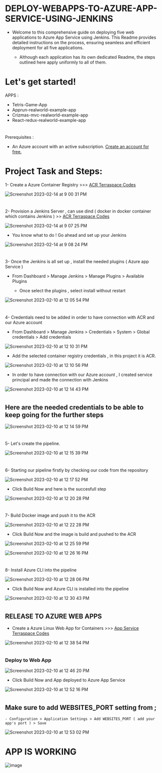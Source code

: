 # DEPLOY-WEBAPPS-TO-AZURE-APP-SERVICE-USING-JENKINS

- Welcome to this comprehensive guide on deploying five web applications to Azure App Service using Jenkins. This Readme provides detailed instructions on the process, ensuring seamless and efficient deployment for all five applications.

    - Although each application has its own dedicated Readme, the steps outlined here apply uniformly to all of them. 
    
#

# Let's get started!
      
      
   APPS :
- Tetris-Game-App
- Apprun-realworld-example-app
- Crizmas-mvc-realworld-example-app
- React-redux-realworld-example-app
#

Prerequisites :
- An Azure account with an active subscription. <a href="https://azure.microsoft.com/en-us/free/?WT.mc_id=A261C142F" target="_blank">Create an account for free.</a> 
#

# Project Task and Steps:
1- Create a Azure Container Registry >>> <a href="https://github.com/hkaanturgut/DEPLOY-WEBAPPS-TO-AZURE-APP-SERVICE-USING-JENKINS/tree/main/terraspace%20codes/app/stacks/acr" target="_blank">ACR Terraspace Codes</a> 

![Screenshot 2023-02-14 at 9 00 31 PM](https://user-images.githubusercontent.com/113396342/218908353-53eb631b-d4c0-4f92-96c8-e5663679417b.png)

#

2- Provision a Jenkins Server , can use dind ( docker in docker container which contains Jenkins ) >> <a href="https://github.com/hkaanturgut/container-jenkins-with-nodejs?organization=hkaanturgut&organization=hkaanturgut" target="_blank">ACR Terraspace Codes</a> 

![Screenshot 2023-02-14 at 9 07 25 PM](https://user-images.githubusercontent.com/113396342/218909111-db4de5d2-a46a-4b66-8a7c-1f2cf0424f16.png)

- You know what to do ! Go ahead and set up your Jenkins 

![Screenshot 2023-02-14 at 9 08 24 PM](https://user-images.githubusercontent.com/113396342/218909324-886f597a-c122-4be2-b076-efaf2df1e2d9.png)

#

3- Once the Jenkins is all set up , install the needed plugins ( Azure app Service )

   - From Dashboard > Manage Jenkins > Manage Plugins > Available Plugins 
   
     - Once select the plugins , select install without restart
   
   ![Screenshot 2023-02-10 at 12 05 54 PM](https://user-images.githubusercontent.com/113396342/218909850-cfd095ba-6c0c-4cba-b0ca-d5ab361799a5.png)
   #
   
4- Credentials need to be added in order to have connection with ACR and our Azure account

   - From Dashboard > Manage Jenkins > Credentials > System > Global credentials > Add credentials
   
   ![Screenshot 2023-02-10 at 12 10 31 PM](https://user-images.githubusercontent.com/113396342/218910382-b6913906-e7f6-43a1-ba17-4e927a117fc1.png)

- Add the selected container registry credentials , in this project it is ACR.

![Screenshot 2023-02-10 at 12 10 56 PM](https://user-images.githubusercontent.com/113396342/218910527-eb03c2ca-a840-45db-a42c-64c6b7ec2a5e.png)

- In order to have connection with our Azure account , I created service principal and made the connection with Jenkins

![Screenshot 2023-02-10 at 12 14 43 PM](https://user-images.githubusercontent.com/113396342/218910777-00c73cc2-eac1-4871-a52f-1029264ba964.png)
#

## Here are the needed credentials to be able to keep going for the further steps

![Screenshot 2023-02-10 at 12 14 59 PM](https://user-images.githubusercontent.com/113396342/218910935-5c26dda0-7e69-43ea-8652-097e245705c1.png)
#

5- Let's create the pipeline.

![Screenshot 2023-02-10 at 12 15 39 PM](https://user-images.githubusercontent.com/113396342/218911109-6d34c9e1-b951-419d-beaf-6b4144e15079.png)
#

6- Starting our pipeline firstly by checking our code from the repository

![Screenshot 2023-02-10 at 12 17 52 PM](https://user-images.githubusercontent.com/113396342/218911409-4a5a20ab-c775-4b22-8ea2-aa63cfb6343e.png)

  - Click Build Now and here is the succesfull step
  
![Screenshot 2023-02-10 at 12 20 28 PM](https://user-images.githubusercontent.com/113396342/218911715-07b2ddfb-3c9f-4f8e-a593-06906c23611a.png)
#

7- Build Docker image and push it to the ACR

![Screenshot 2023-02-10 at 12 22 28 PM](https://user-images.githubusercontent.com/113396342/218911871-2115090e-9485-4b5c-9ee7-6e07d8884fdc.png)

   - Click Build Now and the image is build and pushed to the ACR
   
   ![Screenshot 2023-02-10 at 12 25 59 PM](https://user-images.githubusercontent.com/113396342/218911955-84f31a16-3882-4e6b-bf2c-53a65bf81c2b.png)
   
   ![Screenshot 2023-02-10 at 12 26 16 PM](https://user-images.githubusercontent.com/113396342/218912046-c7442dcb-0da7-4825-b31b-a2d970ae7bb3.png)

#

8- Install Azure CLI into the pipeline

![Screenshot 2023-02-10 at 12 28 06 PM](https://user-images.githubusercontent.com/113396342/218912113-15f70626-9a53-4e05-9937-0958d6c71fbd.png)

   - Click Build Now and Azure CLI is installed into the pipeline
   
![Screenshot 2023-02-10 at 12 30 43 PM](https://user-images.githubusercontent.com/113396342/218912269-31caa05e-07d7-42c4-8770-2688711a3d9f.png)

#

## RELEASE TO AZURE WEB APPS

- Create a Azure Linux Web App for Containers >>> <a href="https://github.com/hkaanturgut/DEPLOY-WEBAPPS-TO-AZURE-APP-SERVICE-USING-JENKINS/tree/main/terraspace%20codes/app/stacks/tetris-game_linux_webapp" target="_blank">App Service Terraspace Codes</a> 

![Screenshot 2023-02-10 at 12 38 54 PM](https://user-images.githubusercontent.com/113396342/218912828-c08c57c6-d536-4c0f-a190-5b81d96db984.png)
#


### Deploy to Web App

![Screenshot 2023-02-10 at 12 46 20 PM](https://user-images.githubusercontent.com/113396342/218912979-41837393-ea3d-4fef-8901-fb55ade5c0b3.png)

  - Click Build Now and App deployed to Azure App Service
  
![Screenshot 2023-02-10 at 12 52 16 PM](https://user-images.githubusercontent.com/113396342/218913099-5ea5abba-6c0c-4999-a901-fd4c5dbfe932.png)
#

## Make sure to add WEBSITES_PORT setting from ;

    - Configuration > Application Settings > Add WEBSITES_PORT ( add your app's port ) > Save

![Screenshot 2023-02-10 at 12 53 02 PM](https://user-images.githubusercontent.com/113396342/218913442-d08e81fd-58cc-49e5-b2ca-ae25e0b17e9f.png)
#

# APP IS WORKING

![image](https://user-images.githubusercontent.com/113396342/218913540-1439882a-3208-43ef-9a03-fd9cea84dc96.png)




   
